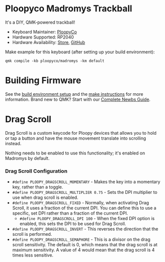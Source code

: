 
# Ploopyco Madromys Trackball

It's a DIY, QMK-powered trackball!

* Keyboard Maintainer: [PloopyCo](https://github.com/ploopyco)
* Hardware Supported: RP2040
* Hardware Availability: [Store](https://ploopy.co), [GitHub](https://github.com/ploopyco)

Make example for this keyboard (after setting up your build environment):

    qmk compile -kb ploopyco/madromys -km default

# Building Firmware

See the [build environment setup](https://docs.qmk.fm/#/getting_started_build_tools) and the [make instructions](https://docs.qmk.fm/#/getting_started_make_guide) for more information. Brand new to QMK? Start with our [Complete Newbs Guide](https://docs.qmk.fm/#/newbs).

# Drag Scroll

Drag Scroll is a custom keycode for Ploopy devices that allows you to hold or tap a button and have the mouse movement translate into scrolling instead. 

Nothing needs to be enabled to use this functionality; it's enabled on Madromys by default.

### Drag Scroll Configuration

* `#define PLOOPY_DRAGSCROLL_MOMENTARY` - Makes the key into a momentary key, rather than a toggle.
* `#define PLOOPY_DRAGSCROLL_MULTIPLIER 0.75` - Sets the DPI multiplier to use when drag scroll is enabled. 
* `#define PLOOPY_DRAGSCROLL_FIXED` - Normally, when activating Drag Scroll, it uses a fraction of the current DPI. You can define this to use a specific, set DPI rather than a fraction of the current DPI. 
  * `#define PLOOPY_DRAGSCROLL_DPI 100` - When the fixed DPI option is enabled, this sets the DPI to be used for Drag Scroll.
* `#define PLOOPY_DRAGSCROLL_INVERT` - This reverses the direction that the scroll is performed. 
* `#define PLOOPY_DRAGSCROLL_SEMAPHORE` - This is a divisor on the drag scroll sensitivity. The default is 0, which means that the drag scroll is at maximum sensitivity. A value of 4 would mean that the drag scroll is 4 times less sensitive.